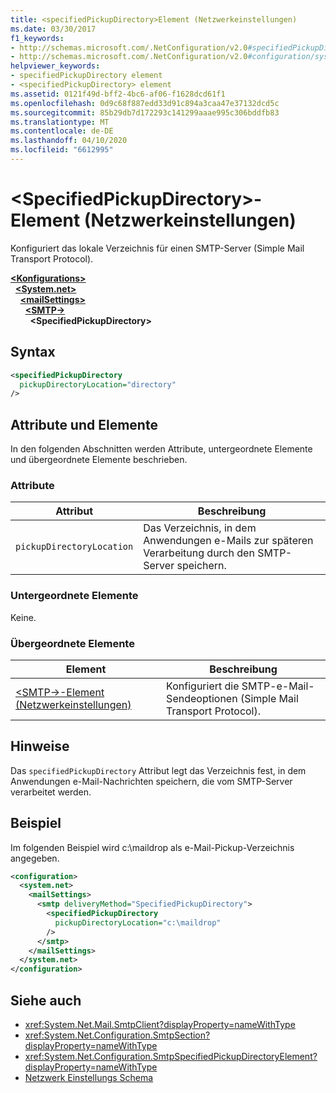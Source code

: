 ```yaml
---
title: <specifiedPickupDirectory>Element (Netzwerkeinstellungen)
ms.date: 03/30/2017
f1_keywords:
- http://schemas.microsoft.com/.NetConfiguration/v2.0#specifiedPickupDirectory
- http://schemas.microsoft.com/.NetConfiguration/v2.0#configuration/system.net/mailSettings/smtp/specifiedPickupDirectory
helpviewer_keywords:
- specifiedPickupDirectory element
- <specifiedPickupDirectory> element
ms.assetid: 0121f49d-bff2-4bc6-af06-f1628dcd61f1
ms.openlocfilehash: 0d9c68f887edd33d91c894a3caa47e37132dcd5c
ms.sourcegitcommit: 85b29db7d172293c141299aaae995c306bddfb83
ms.translationtype: MT
ms.contentlocale: de-DE
ms.lasthandoff: 04/10/2020
ms.locfileid: "6612995"
---
```

# <a name="specifiedpickupdirectory-element-network-settings"></a>\<SpecifiedPickupDirectory>-Element (Netzwerkeinstellungen)
Konfiguriert das lokale Verzeichnis für einen SMTP-Server (Simple Mail Transport Protocol).  
  
[**\<Konfigurations>**](../configuration-element.md)\
&nbsp;&nbsp;[**\<System.net>**](system-net-element-network-settings.md)\
&nbsp;&nbsp;&nbsp;&nbsp;[**\<mailSettings>**](mailsettings-element-network-settings.md)\
&nbsp;&nbsp;&nbsp;&nbsp;&nbsp;&nbsp;[**\<SMTP->**](smtp-element-network-settings.md)\
&nbsp;&nbsp;&nbsp;&nbsp;&nbsp;&nbsp;&nbsp;&nbsp;**\<SpecifiedPickupDirectory>**  
  
## <a name="syntax"></a>Syntax  
  
```xml  
<specifiedPickupDirectory  
  pickupDirectoryLocation="directory"
/>  
```  
  
## <a name="attributes-and-elements"></a>Attribute und Elemente  
 In den folgenden Abschnitten werden Attribute, untergeordnete Elemente und übergeordnete Elemente beschrieben.  
  
### <a name="attributes"></a>Attribute  
  
|Attribut|Beschreibung|  
|---------------|-----------------|  
|`pickupDirectoryLocation`|Das Verzeichnis, in dem Anwendungen e-Mails zur späteren Verarbeitung durch den SMTP-Server speichern.|  
  
### <a name="child-elements"></a>Untergeordnete Elemente  
 Keine.  
  
### <a name="parent-elements"></a>Übergeordnete Elemente  
  
|Element|Beschreibung|  
|-------------|-----------------|  
|[\<SMTP->-Element (Netzwerkeinstellungen)](smtp-element-network-settings.md)|Konfiguriert die SMTP-e-Mail-Sendeoptionen (Simple Mail Transport Protocol).|  
  
## <a name="remarks"></a>Hinweise  
 Das `specifiedPickupDirectory` Attribut legt das Verzeichnis fest, in dem Anwendungen e-Mail-Nachrichten speichern, die vom SMTP-Server verarbeitet werden.  
  
## <a name="example"></a>Beispiel  
 Im folgenden Beispiel wird c:\maildrop als e-Mail-Pickup-Verzeichnis angegeben.  
  
```xml  
<configuration>  
  <system.net>  
    <mailSettings>  
      <smtp deliveryMethod="SpecifiedPickupDirectory">  
        <specifiedPickupDirectory  
          pickupDirectoryLocation="c:\maildrop"  
        />  
      </smtp>  
    </mailSettings>  
  </system.net>  
</configuration>  
```  
  
## <a name="see-also"></a>Siehe auch

- <xref:System.Net.Mail.SmtpClient?displayProperty=nameWithType>
- <xref:System.Net.Configuration.SmtpSection?displayProperty=nameWithType>
- <xref:System.Net.Configuration.SmtpSpecifiedPickupDirectoryElement?displayProperty=nameWithType>
- [Netzwerk Einstellungs Schema](index.md)